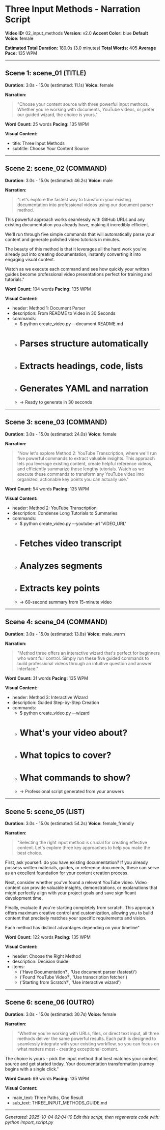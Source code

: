 # Three Input Methods - Narration Script

**Video ID:** 02_input_methods
**Version:** v2.0
**Accent Color:** blue
**Default Voice:** female

**Estimated Total Duration:** 180.0s (3.0 minutes)
**Total Words:** 405
**Average Pace:** 135 WPM

---

## Scene 1: scene_01 (TITLE)

**Duration:** 3.0s - 15.0s (estimated: 11.1s)
**Voice:** female

**Narration:**
> "Choose your content source with three powerful input methods. Whether you're working with documents, YouTube videos, or prefer our guided wizard, the choice is yours."

**Word Count:** 25 words
**Pacing:** 135 WPM

**Visual Content:**
- title: Three Input Methods
- subtitle: Choose Your Content Source

---

## Scene 2: scene_02 (COMMAND)

**Duration:** 3.0s - 15.0s (estimated: 46.2s)
**Voice:** male

**Narration:**
> "Let's explore the fastest way to transform your existing documentation into professional videos using our document parser method.

This powerful approach works seamlessly with GitHub URLs and any existing documentation you already have, making it incredibly efficient.

We'll run through five simple commands that will automatically parse your content and generate polished video tutorials in minutes.

The beauty of this method is that it leverages all the hard work you've already put into creating documentation, instantly converting it into engaging visual content.

Watch as we execute each command and see how quickly your written guides become professional video presentations perfect for training and tutorials."

**Word Count:** 104 words
**Pacing:** 135 WPM

**Visual Content:**
- header: Method 1: Document Parser
- description: From README to Video in 30 Seconds
- commands:
  - $ python create_video.py --document README.md
  - # Parses structure automatically
  - # Extracts headings, code, lists
  - # Generates YAML and narration
  - → Ready to generate in 30 seconds

---

## Scene 3: scene_03 (COMMAND)

**Duration:** 3.0s - 15.0s (estimated: 24.0s)
**Voice:** female

**Narration:**
> "Now let's explore Method 2: YouTube Transcription, where we'll run five powerful commands to extract valuable insights. This approach lets you leverage existing content, create helpful reference videos, and efficiently summarize those lengthy tutorials. Watch as we execute these commands to transform any YouTube video into organized, actionable key points you can actually use."

**Word Count:** 54 words
**Pacing:** 135 WPM

**Visual Content:**
- header: Method 2: YouTube Transcription
- description: Condense Long Tutorials to Summaries
- commands:
  - $ python create_video.py --youtube-url 'VIDEO_URL'
  - # Fetches video transcript
  - # Analyzes segments
  - # Extracts key points
  - → 60-second summary from 15-minute video

---

## Scene 4: scene_04 (COMMAND)

**Duration:** 3.0s - 15.0s (estimated: 13.8s)
**Voice:** male_warm

**Narration:**
> "Method three offers an interactive wizard that's perfect for beginners who want full control. Simply run these five guided commands to build professional videos through an intuitive question and answer interface."

**Word Count:** 31 words
**Pacing:** 135 WPM

**Visual Content:**
- header: Method 3: Interactive Wizard
- description: Guided Step-by-Step Creation
- commands:
  - $ python create_video.py --wizard
  - # What's your video about?
  - # What topics to cover?
  - # What commands to show?
  - → Professional script generated from your answers

---

## Scene 5: scene_05 (LIST)

**Duration:** 3.0s - 15.0s (estimated: 54.2s)
**Voice:** female_friendly

**Narration:**
> "Selecting the right input method is crucial for creating effective content. Let's explore three key approaches to help you make the best choice.

First, ask yourself: do you have existing documentation? If you already possess written materials, guides, or reference documents, these can serve as an excellent foundation for your content creation process.

Next, consider whether you've found a relevant YouTube video. Video content can provide valuable insights, demonstrations, or explanations that might perfectly align with your project goals and save significant development time.

Finally, evaluate if you're starting completely from scratch. This approach offers maximum creative control and customization, allowing you to build content that precisely matches your specific requirements and vision.

Each method has distinct advantages depending on your timeline"

**Word Count:** 122 words
**Pacing:** 135 WPM

**Visual Content:**
- header: Choose the Right Method
- description: Decision Guide
- items:
  - ('Have Documentation?', 'Use document parser (fastest)')
  - ('Found YouTube Video?', 'Use transcription fetcher')
  - ('Starting from Scratch?', 'Use interactive wizard')

---

## Scene 6: scene_06 (OUTRO)

**Duration:** 3.0s - 15.0s (estimated: 30.7s)
**Voice:** female

**Narration:**
> "Whether you're working with URLs, files, or direct text input, all three methods deliver the same powerful results. Each path is designed to seamlessly integrate with your existing workflow, so you can focus on what matters most - creating exceptional content.

The choice is yours - pick the input method that best matches your content source and get started today. Your documentation transformation journey begins with a single click."

**Word Count:** 69 words
**Pacing:** 135 WPM

**Visual Content:**
- main_text: Three Paths, One Result
- sub_text: THREE_INPUT_METHODS_GUIDE.md

---


*Generated: 2025-10-04 02:04:10*
*Edit this script, then regenerate code with: python import_script.py*
